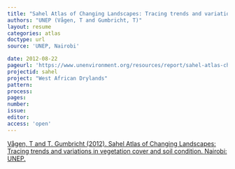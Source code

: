 ```yaml
---
title: "Sahel Atlas of Changing Landscapes: Tracing trends and variations in vegetation cover and soil condition."
authors: "UNEP (Vågen, T and Gumbricht, T)"
layout: resume
categories: atlas
doctype: url
source: 'UNEP, Nairobi'

date: 2012-08-22
pageurl: 'https://www.unenvironment.org/resources/report/sahel-atlas-changing-landscapes-tracing-trends-and-variations-vegetation-cover-and'
projectid: sahel
project: "West African Drylands"
pattern:
process:
pages:
number:
issue:
editor:
access: 'open'
---
```


[Vågen, T and T. Gumbricht (2012). Sahel Atlas of Changing Landscapes: Tracing trends and variations in vegetation cover and soil condition. Nairobi: UNEP.](https://www.unenvironment.org/resources/report/sahel-atlas-changing-landscapes-tracing-trends-and-variations-vegetation-cover-and)
